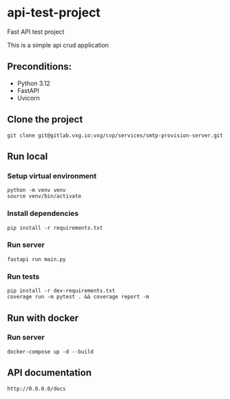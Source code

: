 # api-test-project

Fast API test project

This is a simple api crud application

## Preconditions:

- Python 3.12
- FastAPI
- Uvicorn

## Clone the project

```
git clone git@gitlab.vxg.io:vxg/cvp/services/smtp-provision-server.git
```

## Run local

### Setup virtual environment

```
python -m venv venv
source venv/bin/activate
```

### Install dependencies

```
pip install -r requirements.txt
```

### Run server

```
fastapi run main.py
```

### Run tests

```
pip install -r dev-requirements.txt
coverage run -m pytest . && coverage report -m 
```

## Run with docker

### Run server

```
docker-compose up -d --build
```

## API documentation

```
http://0.0.0.0/docs
```